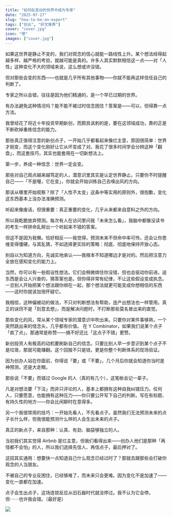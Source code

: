 ```yaml
---
title: "如何在变动的世界中成为专家"
date: "2025-07-27"
slug: "how-to-be-an-expert"
tags: ["创业", "好文推荐"]
cover: "cover.jpg"
icon: "😎"
images: ["cover.jpg"]
---
```

如果这世界是静止不变的，我们对观念的信心就能一路线性上升。某个想法经得起越多样、越严格的考验，就越可能是真的。许多人其实默默相信这一点——对「人性」这种变化不大的领域来说，这么想或许没错。



但对那些会变的东西——也就是几乎所有其他事物——你就不能再这样信任自己的判断了。



专家之所以会错，往往是因为他们精通的，是一个早已过期的世界。



有办法避免这种情况吗？能不能不被过时信念困住？答案是——可以，但得靠一点方法。



我曾经花了将近十年投资早期新创，而颇具讽刺的是，要在这领域成功，靠的正是不断砍掉重练信念的能力。



那些真正值得注意的新创点子，一开始几乎都看起来像烂主意，原因很简单：世界才刚变，而这个变化刚好让它从坏变成了对。我花了很多时间学会分辨这种「翻盘」，而这套技巧，其实也能套用在一切新想法上。



第一步，养成一种信念：世界一定会变。



那些对自己观点越来越笃定的人，潜意识里其实是认定世界静止。只要你不时提醒自己——「不是喔，它在变」，你就会开始训练自己去嗅出风的方向。



那该从哪里开始观察？除了「人性不太变」这条中等实用的原则外，很抱歉，变化这东西基本上没办法准确预测。



听起来像废话，但很重要：真正重要的变化，几乎从来都来自意料之外的方向。



所以我乾脆放弃预测。每次有人在访问里问我「未来怎么看」，我脑中都像没读书的考生一样拼命乱掰出一个听起来不错的答案。



但这不是因为我懒。恰好相反——我觉得，预测未来不但命中率可怜，还会让你思维变得僵硬。与其乱猜，不如选择更实际的策略：彻底、彻底地保持开放心态。



别自以为知道方向，先诚实地承认——我根本不知道哪边才是对的。然后把注意力全放在感知变化的能力上。



当然，你可以有一些假设性想法。它们会稍微绑住你没错，但也会驱动你前进。追东西是会让人兴奋的，猜答案也是。但你得非常有纪律，不让这些假设变成执念。
一旦别人开始把某个想法跟你绑在一起，那个想法就更可能变成你想相信的东西——这时你就该加倍怀疑它。



我相信，这种偏被动的做法，不只对判断想法有帮助，连产出想法也一样管用。真正的诀窍不是「刻意去想」，而是解决问题时，不打断那些莫名冒出来的直觉。



那些变化的风，常从某个领域专家的潜意识中吹出来。只要你对某件事够熟，一个突然跳出来的怪念头，几乎都有价值。
在 Y Combinator，如果我们说某个点子「疯了点」，那通常是称赞——搞不好还比「这点子不错」更赞。



新创投资人有极高的动机要刷新自己的信念。只要比别人早一步意识到某个点子不是垃圾，那就可能赚翻。这个回报不只是钱，更是你整个判断体系的现场验证。



因为创办人站在你面前，你得说「要」或「不要」，几个月后你就会知道你当时是神预测，还是大走眼。



那些说「不要」而错过 Google 的人（真的有几个），这笔帐会记一辈子。



凡是对想法要「下注」而非只评论的人，基本上都拥有这种自我纠错压力。任何人，只要愿意，也能拥有这种压力——你只要公开写下自己的判断。写在有标题、有持久性的地方——你会比闲聊时在意得多。



另一个我很常用的技巧：一开始先看人，不先看点子。虽然我们无法预测未来的点子长什么样，但我很能预测什么样的人会生出未来的点子。



真正的新点子，来自那种：认真、有劲、脑袋够独立的人。



当初我们其实觉得 Airbnb 是烂主意，但我们看得出来——创办人他们是那种「再怪都不会怕」的人，所以我们选择先信人、再信点子，最后押对了。



这招其实通用：想要快一点知道自己什么观念已经过时了？那就去跟那些会打破你观念的人当朋友。



不被自己的专业反困住，已经够难了，而未来只会更难。因为变化不是加速了——变化一直都在加速。



点子会生出点子，这场连锁反应从旧石器时代就没停过。我不认为它会停。
但⋯⋯也许我会错。（最好是）




![](https://prod-files-secure.s3.us-west-2.amazonaws.com/112d0858-5090-4d34-a606-b75eb8d65fd2/46476355-9cf3-4e99-9b7a-3531bc426380/1000202064.png?X-Amz-Algorithm=AWS4-HMAC-SHA256&X-Amz-Content-Sha256=UNSIGNED-PAYLOAD&X-Amz-Credential=ASIAZI2LB466TCNNCCN5%2F20250825%2Fus-west-2%2Fs3%2Faws4_request&X-Amz-Date=20250825T221311Z&X-Amz-Expires=3600&X-Amz-Security-Token=IQoJb3JpZ2luX2VjEA0aCXVzLXdlc3QtMiJHMEUCIC8vgHITgYe1djnGYIsDr%2FCp5suk1VEI%2BsPfeeoejI3iAiEAqD5k6PmjkBB6aT2DUqx7wRbIZYQs2fDzOKlISse3hMcq%2FwMIZhAAGgw2Mzc0MjMxODM4MDUiDIYdP4XI%2FDS2BXwllircA4PN3%2BpS8aQAdDMqtA1Bz9xHcXA1lgJGqNf6caEINbSOn83r3g3PbRiA3DUMzzZjMf0jSDfDhErGF0Dcb7dBWyw8tiutyWU5gQONwcN5OTvNgzev7A7UplkjbuP%2FKtOUintkmessU8Q0fM2LJoHt1UK32IdlDH2JrjgdN3cGUNVHhxqAYqf5OP306HKxb4176BUNDJe13RZftUc8xFusYm7zzLLhnCUIRGs%2Fua6xoDZVk%2FbX6aqfoeVKqlvbjkalxnVl7jJ4q2RZz4f9yyK0Ygz7yfG%2FllNf2WSt4D6eDTiJr8kgKJt9IIOSsQ8YzuY6yjaZAVpyq8zDVVINE%2BmlAshhck8SwRjeuBqQ23b%2BJageW8%2FKPidSLb9couspXkhaxV5u9l8ec7Ssf19jT7rB3qEdritLWwQmqEYwNnUWn7PY1CNBkg0MRCc%2FzTkrHKg9gRO2J%2BNkncZlfS2jAftvOkDAhbAbgknva%2B5wtazoqP50162DfUE5ikKH08H13J8yuiL%2BVd16yeo%2FWMoBFriohhAYQGgA%2B29RN7ykq6FIYRzQWwFHQZ79kJE4E6O371UTn8pplYjVLH7rv4naILgwY3rLqYHoOmzRPX1RhWH8DnxTLgIkc43QYlp2P2x5MJ%2Bbs8UGOqUBcpaOwt0Q4llKjFdKUnTlD23AcY2tttf0J76k%2FnsOEohzseoSe3WQ9gc9ffl9NB493X8h6tNJj98zLLOXKvUNQTp0DctkMg2odbKMflgjlDOD3KbFe7KSSmoGDG1OGwBFl4E%2FsDxCN3yiCt%2B5BKQoDeiwE0Qlsbw3vG1gdPk%2F2tKJYOjIbFxjfReRQjYO0KBVezEV9l2Oraak6tkkxTSRs%2B3vZYaW&X-Amz-Signature=4d414f05ce522a02de030bffcd8672974d68884e2f2a7e37da8570852f7387fe&X-Amz-SignedHeaders=host&x-amz-checksum-mode=ENABLED&x-id=GetObject)


